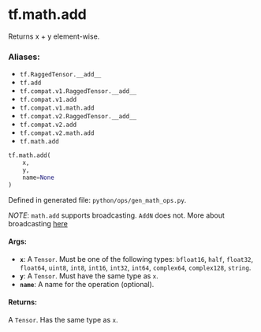 <div itemscope itemtype="http://developers.google.com/ReferenceObject">
<meta itemprop="name" content="tf.math.add" />
<meta itemprop="path" content="Stable" />
</div>

# tf.math.add

Returns x + y element-wise.

### Aliases:

* `tf.RaggedTensor.__add__`
* `tf.add`
* `tf.compat.v1.RaggedTensor.__add__`
* `tf.compat.v1.add`
* `tf.compat.v1.math.add`
* `tf.compat.v2.RaggedTensor.__add__`
* `tf.compat.v2.add`
* `tf.compat.v2.math.add`
* `tf.math.add`

``` python
tf.math.add(
    x,
    y,
    name=None
)
```



Defined in generated file: `python/ops/gen_math_ops.py`.

<!-- Placeholder for "Used in" -->

*NOTE*: `math.add` supports broadcasting. `AddN` does not. More about broadcasting
[here](http://docs.scipy.org/doc/numpy/user/basics.broadcasting.html)

#### Args:


* <b>`x`</b>: A `Tensor`. Must be one of the following types: `bfloat16`, `half`, `float32`, `float64`, `uint8`, `int8`, `int16`, `int32`, `int64`, `complex64`, `complex128`, `string`.
* <b>`y`</b>: A `Tensor`. Must have the same type as `x`.
* <b>`name`</b>: A name for the operation (optional).


#### Returns:

A `Tensor`. Has the same type as `x`.
